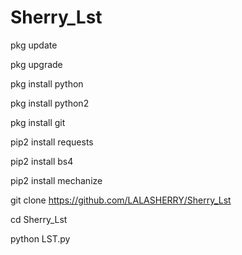 # Sherry_Lst



pkg update

pkg upgrade

pkg install python

pkg install python2

pkg install git

pip2 install requests

pip2 install bs4

pip2 install mechanize



git clone https://github.com/LALASHERRY/Sherry_Lst


cd Sherry_Lst

python LST.py
